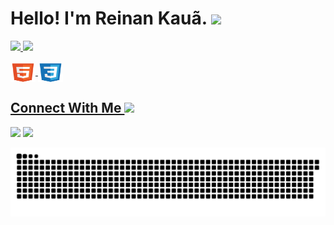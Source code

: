 <h1 >Hello! I'm Reinan Kauã. <img src="https://emoji.gg/assets/emoji/7715-hello.png" width="25"></h1>
<div>
  <a href="https://github.com/reinankaua">
  <img height="150em" src="https://github-readme-stats.vercel.app/api?username=reinankaua&show_icons=true&theme=tokyonight&include_all_commits=true&count_private=true"/>
  <img height="150em" src="https://github-readme-stats.vercel.app/api/top-langs/?username=reinankaua&layout=compact&langs_count=7&theme=tokyonight"/>
</div>
<div style="display: inline_block"><br>
  <img align="center" alt="Rafa-HTML" height="30" width="40" src="https://raw.githubusercontent.com/devicons/devicon/master/icons/html5/html5-original.svg">
  <img align="center" alt="Rafa-CSS" height="30" width="40" src="https://raw.githubusercontent.com/devicons/devicon/master/icons/css3/css3-original.svg">
</div>
  
##
  
<div> 
  <h2>
    Connect With Me
    <a target="_blank">
      <img src="https://media.tenor.com/images/22f42c11b612b041b4038573dca18a2d/tenor.gif" height="25px" style="max-width:100%;">
    </a>
  </h2>
  <a href="https://instagram.com/reinankaua" target="_blank"><img src="https://img.shields.io/badge/-Reinan%20Kauã-%23E4405F?style=for-the-badge&logo=instagram&logoColor=white" target="_blank"></a>
  <a href="https://www.linkedin.com/in/reinankaua" target="_blank"><img src="https://img.shields.io/badge/-Reinan%20Kauã-%230077B5?style=for-the-badge&logo=linkedin&logoColor=white" target="_blank"></a> 
 
![Snake animation](https://github.com/reinankaua/reinankaua/blob/output/github-contribution-grid-snake.svg)
 
</div>
